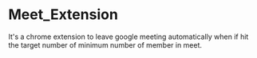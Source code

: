 # Meet_Extension
It's a chrome extension to leave google meeting automatically when if hit the target number of minimum number of member in meet.
